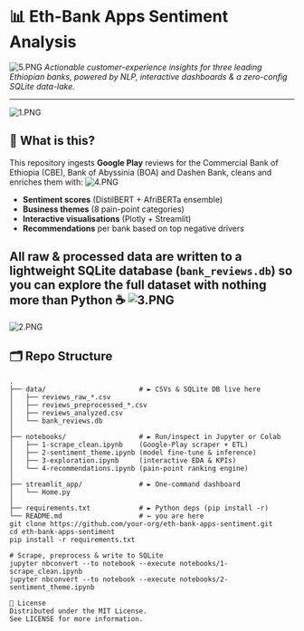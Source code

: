 
# 📊 Eth-Bank Apps Sentiment Analysis
![5.PNG](..%2F..%2F..%2Fimages%2F5.PNG)
*Actionable customer-experience insights for three leading Ethiopian banks, powered by NLP, interactive dashboards & a zero-config SQLite data-lake.*

---
![1.PNG](..%2F..%2F..%2Fimages%2F1.PNG)
## 🚀 What is this?

This repository ingests **Google Play** reviews for the Commercial Bank of Ethiopia (CBE), Bank of Abyssinia (BOA) and Dashen Bank, cleans and enriches them with:
![4.PNG](..%2F..%2F..%2Fimages%2F4.PNG)
* **Sentiment scores** (DistilBERT + AfriBERTa ensemble)
* **Business themes** (8 pain-point categories)
* **Interactive visualisations** (Plotly + Streamlit)
* **Recommendations** per bank based on top negative drivers

All raw & processed data are written to a lightweight **SQLite** database (`bank_reviews.db`) so you can explore the full dataset with nothing more than Python ☕
![3.PNG](..%2F..%2F..%2Fimages%2F3.PNG)
---
![2.PNG](..%2F..%2F..%2Fimages%2F2.PNG)
## 🗂️ Repo Structure

```text
.
├── data/                       # ► CSVs & SQLite DB live here
│   ├── reviews_raw_*.csv
│   ├── reviews_preprocessed_*.csv
│   ├── reviews_analyzed.csv
│   └── bank_reviews.db
│
├── notebooks/                  # ► Run/inspect in Jupyter or Colab
│   ├── 1-scrape_clean.ipynb    (Google-Play scraper + ETL)
│   ├── 2-sentiment_theme.ipynb (model fine-tune & inference)
│   ├── 3-exploration.ipynb     (interactive EDA & KPIs)
│   └── 4-recommendations.ipynb (pain-point ranking engine)
│
├── streamlit_app/              # ► One-command dashboard
│   └── Home.py
│
├── requirements.txt            # ► Python deps (pip install -r)
└── README.md                   # ← you are here
git clone https://github.com/your-org/eth-bank-apps-sentiment.git
cd eth-bank-apps-sentiment
pip install -r requirements.txt

# Scrape, preprocess & write to SQLite
jupyter nbconvert --to notebook --execute notebooks/1-scrape_clean.ipynb
jupyter nbconvert --to notebook --execute notebooks/2-sentiment_theme.ipynb

📜 License
Distributed under the MIT License.
See LICENSE for more information.